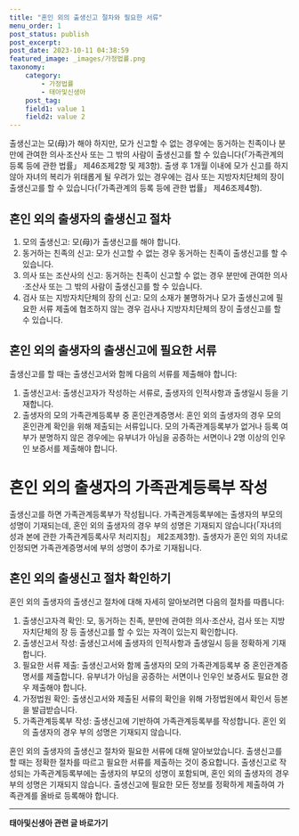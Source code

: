```yaml
---
title: "혼인 외의 출생신고 절차와 필요한 서류"
menu_order: 1
post_status: publish
post_excerpt: 
post_date: 2023-10-11 04:38:59
featured_image: _images/가정법률.png
taxonomy:
    category:
        - 가정법률
        - 태아및신생아
    post_tag:
    field1: value 1
    field2: value 2
---
```




출생신고는 모(母)가 해야 하지만, 모가 신고할 수 없는 경우에는 동거하는 친족이나 분만에 관여한 의사·조산사 또는 그 밖의 사람이 출생신고를 할 수 있습니다(「가족관계의 등록 등에 관한 법률」 제46조제2항 및 제3항). 출생 후 1개월 이내에 모가 신고를 하지 않아 자녀의 복리가 위태롭게 될 우려가 있는 경우에는 검사 또는 지방자치단체의 장이 출생신고를 할 수 있습니다(「가족관계의 등록 등에 관한 법률」 제46조제4항).

## 혼인 외의 출생자의 출생신고 절차

1. 모의 출생신고: 모(母)가 출생신고를 해야 합니다.
2. 동거하는 친족의 신고: 모가 신고할 수 없는 경우 동거하는 친족이 출생신고를 할 수 있습니다.
3. 의사 또는 조산사의 신고: 동거하는 친족이 신고할 수 없는 경우 분만에 관여한 의사·조산사 또는 그 밖의 사람이 출생신고를 할 수 있습니다.
4. 검사 또는 지방자치단체의 장의 신고: 모의 소재가 불명하거나 모가 출생신고에 필요한 서류 제출에 협조하지 않는 경우 검사나 지방자치단체의 장이 출생신고를 할 수 있습니다.

## 혼인 외의 출생자의 출생신고에 필요한 서류

출생신고를 할 때는 출생신고서와 함께 다음의 서류를 제출해야 합니다:

1. 출생신고서: 출생신고자가 작성하는 서류로, 출생자의 인적사항과 출생일시 등을 기재합니다.
2. 출생자의 모의 가족관계등록부 중 혼인관계증명서: 혼인 외의 출생자의 경우 모의 혼인관계 확인을 위해 제출되는 서류입니다. 모의 가족관계등록부가 없거나 등록 여부가 분명하지 않은 경우에는 유부녀가 아님을 공증하는 서면이나 2명 이상의 인우인 보증서를 제출해야 합니다.

# 혼인 외의 출생자의 가족관계등록부 작성

출생신고를 하면 가족관계등록부가 작성됩니다. 가족관계등록부에는 출생자의 부모의 성명이 기재되는데, 혼인 외의 출생자의 경우 부의 성명은 기재되지 않습니다(「자녀의 성과 본에 관한 가족관계등록사무 처리지침」 제2조제3항). 출생자가 혼인 외의 자녀로 인정되면 가족관계증명서에 부의 성명이 추가로 기재됩니다.

## 혼인 외의 출생신고 절차 확인하기

혼인 외의 출생자의 출생신고 절차에 대해 자세히 알아보려면 다음의 절차를 따릅니다:

1. 출생신고자격 확인: 모, 동거하는 친족, 분만에 관여한 의사·조산사, 검사 또는 지방자치단체의 장 등 출생신고를 할 수 있는 자격이 있는지 확인합니다.
2. 출생신고서 작성: 출생신고서에 출생자의 인적사항과 출생일시 등을 정확하게 기재합니다.
3. 필요한 서류 제출: 출생신고서와 함께 출생자의 모의 가족관계등록부 중 혼인관계증명서를 제출합니다. 유부녀가 아님을 공증하는 서면이나 인우인 보증서도 필요한 경우 제출해야 합니다.
4. 가정법원 확인: 출생신고서와 제출된 서류의 확인을 위해 가정법원에서 확인서 등본을 발급받습니다.
5. 가족관계등록부 작성: 출생신고에 기반하여 가족관계등록부를 작성합니다. 혼인 외의 출생자의 경우 부의 성명은 기재되지 않습니다.

혼인 외의 출생자의 출생신고 절차와 필요한 서류에 대해 알아보았습니다. 출생신고를 할 때는 정확한 절차를 따르고 필요한 서류를 제출하는 것이 중요합니다. 출생신고로 작성되는 가족관계등록부에는 출생자의 부모의 성명이 포함되며, 혼인 외의 출생자의 경우 부의 성명은 기재되지 않습니다. 출생신고에 필요한 모든 정보를 정확하게 제출하여 가족관계를 올바로 등록해야 합니다.











<!-- wp:separator -->
<hr class="wp-block-separator has-alpha-channel-opacity"/>
<!-- /wp:separator -->

<!-- wp:group {"backgroundColor":"base","layout":{"type":"constrained"}} -->
<div class="wp-block-group has-base-background-color has-background"><!-- wp:paragraph {"align":"center","fontSize":"large"} -->
<p class="has-text-align-center has-large-font-size"><strong>태아및신생아 관련 글 바로가기</strong></p>
<!-- /wp:paragraph -->


<!-- wp:latest-posts
{"categories":[{"id":1496,"count":19,"description":"","link":"https://uknowlaw.com/category/%ed%83%9c%ec%95%84%eb%b0%8f%ec%8b%a0%ec%83%9d%ec%95%84/","name":"태아및신생아","slug":"태아및신생아","taxonomy":"category","parent":0,"meta":[],"_links":{"self":[{"href":"https://uknowlaw.com/wp-json/wp/v2/categories/1496"}],"collection":[{"href":"https://uknowlaw.com/wp-json/wp/v2/categories"}],"about":[{"href":"https://uknowlaw.com/wp-json/wp/v2/taxonomies/category"}],"wp:post_type":[{"href":"https://uknowlaw.com/wp-json/wp/v2/posts?categories=1496"}],"curies":[{"name":"wp","href":"https://api.w.org/{rel}","templated":true}]}}],"postsToShow":100,"excerptLength":28,"postLayout":"grid","columns":2,"featuredImageAlign":"left","featuredImageSizeSlug":"large","fontSize":"medium"} /--></div>
<!-- /wp:group -->